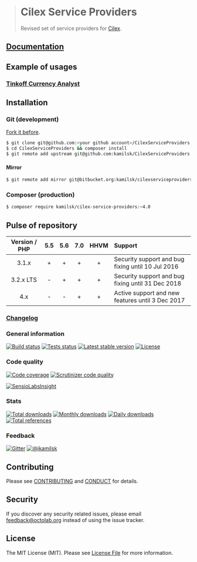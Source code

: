 > # Cilex Service Providers
>
> Revised set of service providers for [Cilex](https://github.com/Cilex/Cilex).

## [Documentation](https://github.com/kamilsk/CilexServiceProviders/wiki)

## Example of usages

### [Tinkoff Currency Analyst](https://github.com/kamilsk/TinkoffCurrencyAnalyst)

## Installation

### Git (development)

[Fork it before](https://github.com/kamilsk/CilexServiceProviders/fork).

```bash
$ git clone git@github.com:<your github account>/CilexServiceProviders.git
$ cd CilexServiceProviders && composer install
$ git remote add upstream git@github.com:kamilsk/CilexServiceProviders.git
```

#### Mirror

```bash
$ git remote add mirror git@bitbucket.org:kamilsk/cilexserviceproviders.git
```

### Composer (production)

```bash
$ composer require kamilsk/cilex-service-providers:~4.0
```

## Pulse of repository

| Version / PHP | 5.5 | 5.6 | 7.0 | HHVM | Support                                           |
|:-------------:|:---:|:---:|:---:|:----:|:--------------------------------------------------|
| 3.1.x         | +   | +   | +   | +    | Security support and bug fixing until 10 Jul 2016 |
| 3.2.x LTS     | -   | +   | +   | +    | Security support and bug fixing until 31 Dec 2018 |
| 4.x           | -   | -   | +   | +    | Active support and new features until 3 Dec 2017  |

### [Changelog](CHANGELOG.md)

### General information

[![Build status](https://travis-ci.org/kamilsk/CilexServiceProviders.svg?branch=4.x)](https://travis-ci.org/kamilsk/CilexServiceProviders)
[![Tests status](http://php-eye.com/badge/kamilsk/cilex-service-providers/tested.svg?branch=4.x-dev)](http://php-eye.com/package/kamilsk/cilex-service-providers)
[![Latest stable version](https://poser.pugx.org/kamilsk/cilex-service-providers/v/stable.png)](https://packagist.org/packages/kamilsk/cilex-service-providers)
[![License](https://poser.pugx.org/kamilsk/cilex-service-providers/license.png)](https://packagist.org/packages/kamilsk/cilex-service-providers)

### Code quality

[![Code coverage](https://scrutinizer-ci.com/g/kamilsk/CilexServiceProviders/badges/coverage.png?b=4.x)](https://scrutinizer-ci.com/g/kamilsk/CilexServiceProviders/?branch=4.x)
[![Scrutinizer code quality](https://scrutinizer-ci.com/g/kamilsk/CilexServiceProviders/badges/quality-score.png?b=4.x)](https://scrutinizer-ci.com/g/kamilsk/CilexServiceProviders/?branch=4.x)

[![SensioLabsInsight](https://insight.sensiolabs.com/projects/6832873c-92a3-4d6f-a748-e3068332a61a/big.png)](https://insight.sensiolabs.com/projects/6832873c-92a3-4d6f-a748-e3068332a61a)

### Stats

[![Total downloads](https://poser.pugx.org/kamilsk/cilex-service-providers/downloads.png)](https://packagist.org/packages/kamilsk/cilex-service-providers)
[![Monthly downloads](https://poser.pugx.org/kamilsk/cilex-service-providers/d/monthly.png)](https://packagist.org/packages/kamilsk/cilex-service-providers)
[![Daily downloads](https://poser.pugx.org/kamilsk/cilex-service-providers/d/daily.png)](https://packagist.org/packages/kamilsk/cilex-service-providers)
[![Total references](https://www.versioneye.com/php/kamilsk:cilex-service-providers/reference_badge.svg)](https://www.versioneye.com/php/kamilsk:cilex-service-providers/references)

### Feedback

[![Gitter](https://badges.gitter.im/Join%20Chat.svg)](https://gitter.im/kamilsk/small-tools?utm_source=badge&utm_medium=badge&utm_campaign=pr-badge)
[![@ikamilsk](https://img.shields.io/badge/author-%40ikamilsk-blue.svg)](https://twitter.com/ikamilsk)

## Contributing

Please see [CONTRIBUTING](CONTRIBUTING.md) and [CONDUCT](CONDUCT.md) for details.

## Security

If you discover any security related issues, please email feedback@octolab.org instead of using the issue tracker.

## License

The MIT License (MIT). Please see [License File](LICENSE.md) for more information.
